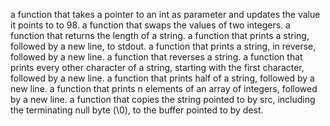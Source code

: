  a function that takes a pointer to an int as parameter and updates the value it points to to 98.
a function that swaps the values of two integers.
a function that returns the length of a string.
 a function that prints a string, followed by a new line, to stdout.
 a function that prints a string, in reverse, followed by a new line.
a function that reverses a string.
a function that prints every other character of a string, starting with the first character, followed by a new line.
 a function that prints half of a string, followed by a new line.
a function that prints n elements of an array of integers, followed by a new line.
a function that copies the string pointed to by src, including the terminating null byte (\0), to the buffer pointed to by dest.
